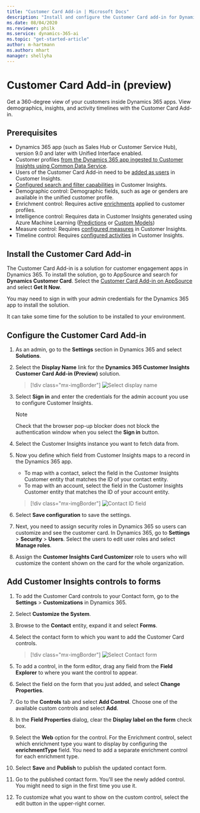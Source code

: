 ```yaml
---
title: "Customer Card Add-in | Microsoft Docs"
description: "Install and configure the Customer Card add-in for Dynamics 365 Customer Insights."
ms.date: 08/04/2020
ms.reviewer: philk
ms.service: dynamics-365-ai
ms.topic: "get-started-article"
author: m-hartmann
ms.author: mhart
manager: shellyha
---
```


# Customer Card Add-in (preview)

Get a 360-degree view of your customers inside Dynamics 365 apps. View demographics, insights, and activity timelines with the Customer Card Add-in.

## Prerequisites

- Dynamics 365 app (such as Sales Hub or Customer Service Hub), version 9.0 and later with Unified Interface enabled.
- Customer profiles [from the Dynamics 365 app ingested to Customer Insights using Common Data Service](pm-common-connectors.md#dynamics-365-apps-using-common-data-service).
- Users of the Customer Card Add-in need to be [added as users](permissions.md) in Customer Insights.
- [Configured search and filter capabilities](search-filter-index.md) in Customer Insights.
- Demographic control: Demographic fields, such as age or genders are available in the unified customer profile.
- Enrichment control: Requires active [enrichments](enrichment-hub.md) applied to customer profiles.
- Intelligence control: Requires data in Customer Insights generated using Azure Machine Learning ([Predictions](predictions.md) or [Custom Models](custom-models.md))
- Measure control: Requires [configured measures](measures.md) in Customer Insights.
- Timeline control: Requires [configured activities](activities.md) in Customer Insights.

## Install the Customer Card Add-in

The Customer Card Add-in is a solution for customer engagement apps in Dynamics 365. To install the solution, go to AppSource and search for **Dynamics Customer Card**. Select the [Customer Card Add-in on AppSource](https://appsource.microsoft.com/product/dynamics-365/mscrm.dynamics_365_customer_insights_customer_card_addin?tab=Overview) and select **Get It Now**.

You may need to sign in with your admin credentials for the Dynamics 365 app to install the solution.

It can take some time for the solution to be installed to your environment.

## Configure the Customer Card Add-in

1. As an admin, go to the **Settings** section in Dynamics 365 and select **Solutions**.

1. Select the **Display Name** link for the **Dynamics 365 Customer Insights Customer Card Add-in (Preview)** solution.

   > [!div class="mx-imgBorder"]
   > ![Select display name](media/select-display-name.png "Select display name")

1. Select **Sign in** and enter the credentials for the admin account you use to configure Customer Insights.

   > [!NOTE]
   > Check that the browser pop-up blocker does not block the authentication window when you select the **Sign in** button.

1. Select the Customer Insights instance you want to fetch data from.

1. Now you define which field from Customer Insights maps to a record in the Dynamics 365 app.
   - To map with a contact, select the field in the Customer Insights Customer entity that matches the ID of your contact entity.
   - To map with an account, select the field in the Customer Insights Customer entity that matches the ID of your account entity.

   > [!div class="mx-imgBorder"]
   > ![Contact ID field](media/contact-id-field.png "Contact ID field")

1. Select **Save configuration** to save the settings.

1. Next, you need to assign security roles in Dynamics 365 so users can customize and see the customer card. In Dynamics 365, go to **Settings** > **Security** > **Users**. Select the users to edit user roles and select **Manage roles**.

1. Assign the **Customer Insights Card Customizer** role to users who will customize the content shown on the card for the whole organization.

## Add Customer Insights controls to forms
  
1. To add the Customer Card controls to your Contact form, go to the **Settings** > **Customizations** in Dynamics 365.

1. Select **Customize the System**.

1. Browse to the **Contact** entity, expand it and select **Forms**.

1. Select the contact form to which you want to add the Customer Card controls.

    > [!div class="mx-imgBorder"]
    > ![Select Contact form](media/contact-active-forms.png "Select Contact form")

1. To add a control, in the form editor, drag any field from the **Field Explorer** to where you want the control to appear.

1. Select the field on the form that you just added, and select **Change Properties**.

1. Go to the **Controls** tab and select **Add Control**. Choose one of the available custom controls and select **Add**.

1. In the **Field Properties** dialog, clear the **Display label on the form** check box.

1. Select the **Web** option for the control. For the Enrichment control, select which enrichment type you want to display by configuring the **enrichmentType** field. You need to add a separate enrichment control for each enrichment type.

1. Select **Save** and **Publish** to publish the updated contact form.

1. Go to the published contact form. You'll see the newly added control. You might need to sign in the first time you use it.

1. To customize what you want to show on the custom control, select the edit button in the upper-right corner.

